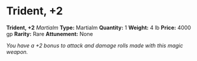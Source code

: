 # Trident, +2

**Trident, +2**
_Martialm_
**Type:** Martialm
**Quantity:** 1
**Weight:** 4 lb
**Price:** 4000 gp
**Rarity:** Rare
**Attunement:** None

*You have a +2 bonus to attack and damage rolls made with this magic weapon.*